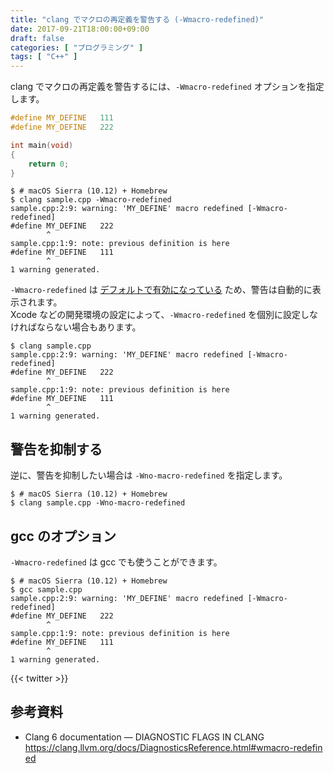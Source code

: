 ```yaml
---
title: "clang でマクロの再定義を警告する (-Wmacro-redefined)"
date: 2017-09-21T18:00:00+09:00
draft: false
categories: [ "プログラミング" ]
tags: [ "C++" ]
---
```


clang でマクロの再定義を警告するには、```-Wmacro-redefined``` オプションを指定します。

```cpp
#define MY_DEFINE   111
#define MY_DEFINE   222

int main(void)
{
    return 0;
}
```

```shell
$ # macOS Sierra (10.12) + Homebrew
$ clang sample.cpp -Wmacro-redefined
sample.cpp:2:9: warning: 'MY_DEFINE' macro redefined [-Wmacro-redefined]
#define MY_DEFINE   222
        ^
sample.cpp:1:9: note: previous definition is here
#define MY_DEFINE   111
        ^
1 warning generated.
```

```-Wmacro-redefined``` は [デフォルトで有効になっている](https://clang.llvm.org/docs/DiagnosticsReference.html#wmacro-redefined) ため、警告は自動的に表示されます。<br />
Xcode などの開発環境の設定によって、```-Wmacro-redefined``` を個別に設定しなければならない場合もあります。

```shell
$ clang sample.cpp
sample.cpp:2:9: warning: 'MY_DEFINE' macro redefined [-Wmacro-redefined]
#define MY_DEFINE   222
        ^
sample.cpp:1:9: note: previous definition is here
#define MY_DEFINE   111
        ^
1 warning generated.
```

## 警告を抑制する

逆に、警告を抑制したい場合は ```-Wno-macro-redefined``` を指定します。

```shell
$ # macOS Sierra (10.12) + Homebrew
$ clang sample.cpp -Wno-macro-redefined
```

## gcc のオプション

```-Wmacro-redefined``` は gcc でも使うことができます。

```shell
$ # macOS Sierra (10.12) + Homebrew
$ gcc sample.cpp
sample.cpp:2:9: warning: 'MY_DEFINE' macro redefined [-Wmacro-redefined]
#define MY_DEFINE   222
        ^
sample.cpp:1:9: note: previous definition is here
#define MY_DEFINE   111
        ^
1 warning generated.
```

{{< twitter >}}

## 参考資料

- Clang 6 documentation &mdash; DIAGNOSTIC FLAGS IN CLANG<br />
  <span style="word-break: break-all;">
  https://clang.llvm.org/docs/DiagnosticsReference.html#wmacro-redefined
  </span>
